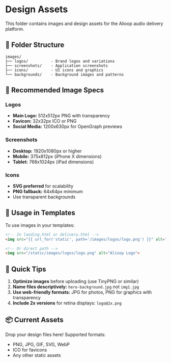 # Design Assets

This folder contains images and design assets for the Alioop audio delivery platform.

## 📁 Folder Structure

```
images/
├── logos/          - Brand logos and variations
├── screenshots/    - Application screenshots
├── icons/          - UI icons and graphics
└── backgrounds/    - Background images and patterns
```

## 🎨 Recommended Image Specs

### Logos
- **Main Logo:** 512x512px PNG with transparency
- **Favicon:** 32x32px ICO or PNG
- **Social Media:** 1200x630px for OpenGraph previews

### Screenshots
- **Desktop:** 1920x1080px or higher
- **Mobile:** 375x812px (iPhone X dimensions)
- **Tablet:** 768x1024px (iPad dimensions)

### Icons
- **SVG preferred** for scalability
- **PNG fallback:** 64x64px minimum
- Use transparent backgrounds

## 📝 Usage in Templates

To use images in your templates:

```html
<!-- In landing.html or delivery.html -->
<img src="{{ url_for('static', path='/images/logos/logo.png') }}" alt="Alioop Logo">

<!-- Or direct path -->
<img src="/static/images/logos/logo.png" alt="Alioop Logo">
```

## 🎯 Quick Tips

1. **Optimize images** before uploading (use TinyPNG or similar)
2. **Name files descriptively:** `hero-background.jpg` not `img1.jpg`
3. **Use web-friendly formats:** JPG for photos, PNG for graphics with transparency
4. **Include 2x versions** for retina displays: `logo@2x.png`

## 📦 Current Assets

Drop your design files here! Supported formats:
- PNG, JPG, GIF, SVG, WebP
- ICO for favicons
- Any other static assets
